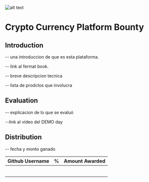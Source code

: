 ![alt text](https://github.com/bitDubai/media-kit/blob/master/MediaKit/Fermat%20Branding/Fermat%20Logotype/Fermat_Logo_3D.png "Fermat Logo")

# Crypto Currency Platform Bounty

## Introduction


-- una introduccion de que es esta plataforma.

-- link al fermat book.

-- breve descripcion tecnica

-- lista de prodctos que involucra

## Evaluation

-- explicacion de lo que se evaluó

--link al video del DEMO day

## Distribution

-- fecha y monto ganado

| Github Username | % | Amount Awarded | 
|:----:|:----:|:----:|
|      |      |      |
|      |      |      |
|      |      |      |
|      |      |      |
|      |      |      |
|      |      |      |


